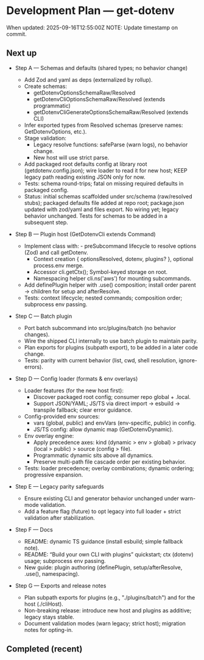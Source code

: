 # Development Plan — get-dotenv

When updated: 2025-09-16T12:55:00Z
NOTE: Update timestamp on commit.

## Next up
- Step A — Schemas and defaults (shared types; no behavior change)
  - Add Zod and yaml as deps (externalized by rollup).
  - Create schemas:
    - getDotenvOptionsSchemaRaw/Resolved
    - getDotenvCliOptionsSchemaRaw/Resolved (extends programmatic)
    - getDotenvCliGenerateOptionsSchemaRaw/Resolved (extends CLI)
  - Infer exported types from Resolved schemas (preserve names: GetDotenvOptions, etc.).
  - Stage validation:
    - Legacy resolve functions: safeParse (warn logs), no behavior change.
    - New host will use strict parse.
  - Add packaged root defaults config at library root (getdotenv.config.json); wire loader to read it for new host; KEEP legacy path reading existing JSON only for now.
  - Tests: schema round-trips; fatal on missing required defaults in packaged config.
  - Status: initial schemas scaffolded under src/schema (raw/resolved stubs);
    packaged defaults file added at repo root; package.json updated with zod/yaml
    and files export. No wiring yet; legacy behavior unchanged. Tests for schemas
    to be added in a subsequent step.

- Step B — Plugin host (GetDotenvCli extends Command)
  - Implement class with:    - preSubcommand lifecycle to resolve options (Zod) and call getDotenv.
    - Context creation { optionsResolved, dotenv, plugins? }, optional process.env merge.
    - Accessor cli.getCtx(); Symbol-keyed storage on root.
    - Namespacing helper cli.ns('aws') for mounting subcommands.
  - Add definePlugin helper with .use() composition; install order parent → children for setup and afterResolve.
  - Tests: context lifecycle; nested commands; composition order; subprocess env passing.

- Step C — Batch plugin
  - Port batch subcommand into src/plugins/batch (no behavior changes).
  - Wire the shipped CLI internally to use batch plugin to maintain parity.
  - Plan exports for plugins (subpath export), to be added in a later code change.
  - Tests: parity with current behavior (list, cwd, shell resolution, ignore-errors).

- Step D — Config loader (formats & env overlays)
  - Loader features (for the new host first):
    - Discover packaged root config; consumer repo global + .local.
    - Support JSON/YAML; JS/TS via direct import → esbuild → transpile fallback; clear error guidance.
  - Config-provided env sources:
    - vars (global, public) and envVars (env-specific, public) in config.
    - JS/TS config: allow dynamic map (GetDotenvDynamic).
  - Env overlay engine:
    - Apply precedence axes: kind (dynamic > env > global) > privacy (local > public) > source (config > file).
    - Programmatic dynamic sits above all dynamics.
    - Preserve multi-path file cascade order per existing behavior.
  - Tests: loader precedence; overlay combinations; dynamic ordering; progressive expansion.

- Step E — Legacy parity safeguards
  - Ensure existing CLI and generator behavior unchanged under warn-mode validation.
  - Add a feature flag (future) to opt legacy into full loader + strict validation after stabilization.

- Step F — Docs
  - README: dynamic TS guidance (install esbuild; simple fallback note).
  - README: “Build your own CLI with plugins” quickstart; ctx (dotenv) usage; subprocess env passing.
  - New guide: plugin authoring (definePlugin, setup/afterResolve, .use(), namespacing).

- Step G — Exports and release notes
  - Plan subpath exports for plugins (e.g., "./plugins/batch") and for the host (./cliHost).
  - Non-breaking release: introduce new host and plugins as additive; legacy stays stable.
  - Document validation modes (warn legacy; strict host); migration notes for opting-in.

## Completed (recent)
